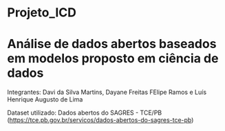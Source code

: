 # Projeto_ICD
# Análise de dados abertos baseados em modelos proposto em ciência de dados

Integrantes: Davi da Silva Martins, Dayane Freitas FElipe Ramos e Luís Henrique Augusto de Lima

Dataset utilizado: Dados abertos do SAGRES - TCE/PB (https://tce.pb.gov.br/servicos/dados-abertos-do-sagres-tce-pb)

  
